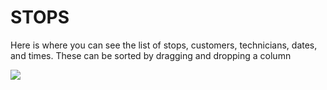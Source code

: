 # STOPS

Here is where you can see the list of stops, customers, technicians, dates, and times. These can be sorted by dragging and dropping a column

![](https://cdn.realsgii2.dev/wise-software-docs/image_4.459a2dbc.png)



